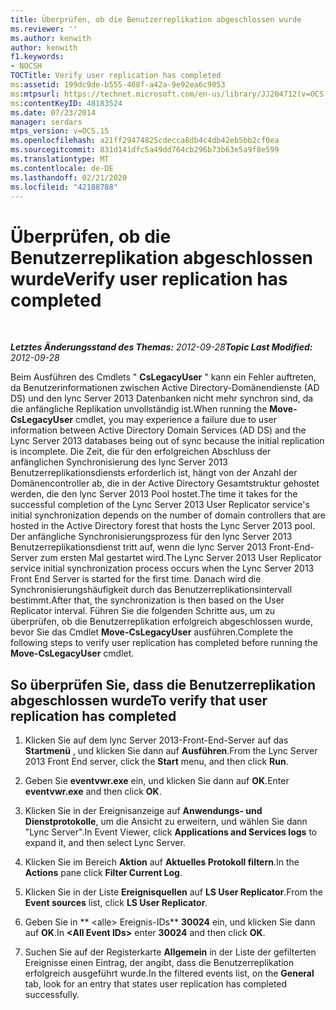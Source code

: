 ```yaml
---
title: Überprüfen, ob die Benutzerreplikation abgeschlossen wurde
ms.reviewer: ''
ms.author: kenwith
author: kenwith
f1.keywords:
- NOCSH
TOCTitle: Verify user replication has completed
ms:assetid: 199dc9de-b555-468f-a42a-9e92ea6c9053
ms:mtpsurl: https://technet.microsoft.com/en-us/library/JJ204712(v=OCS.15)
ms:contentKeyID: 48183524
ms.date: 07/23/2014
manager: serdars
mtps_version: v=OCS.15
ms.openlocfilehash: a21ff29474825cdecca8db4c4db42eb5bb2cf0ea
ms.sourcegitcommit: 831d141dfc5a49dd764cb296b73b63e5a9f8e599
ms.translationtype: MT
ms.contentlocale: de-DE
ms.lasthandoff: 02/21/2020
ms.locfileid: "42188788"
---
```

<div data-xmlns="http://www.w3.org/1999/xhtml">

<div class="topic" data-xmlns="http://www.w3.org/1999/xhtml" data-msxsl="urn:schemas-microsoft-com:xslt" data-cs="https://msdn.microsoft.com/">

<div data-asp="https://msdn2.microsoft.com/asp">

# <a name="verify-user-replication-has-completed"></a><span data-ttu-id="4bcd4-102">Überprüfen, ob die Benutzerreplikation abgeschlossen wurde</span><span class="sxs-lookup"><span data-stu-id="4bcd4-102">Verify user replication has completed</span></span>

</div>

<div id="mainSection">

<div id="mainBody">

<span> </span>

<span data-ttu-id="4bcd4-103">_**Letztes Änderungsstand des Themas:** 2012-09-28_</span><span class="sxs-lookup"><span data-stu-id="4bcd4-103">_**Topic Last Modified:** 2012-09-28_</span></span>

<span data-ttu-id="4bcd4-104">Beim Ausführen des Cmdlets " **CsLegacyUser** " kann ein Fehler auftreten, da Benutzerinformationen zwischen Active Directory-Domänendienste (AD DS) und den lync Server 2013 Datenbanken nicht mehr synchron sind, da die anfängliche Replikation unvollständig ist.</span><span class="sxs-lookup"><span data-stu-id="4bcd4-104">When running the **Move-CsLegacyUser** cmdlet, you may experience a failure due to user information between Active Directory Domain Services (AD DS) and the Lync Server 2013 databases being out of sync because the initial replication is incomplete.</span></span> <span data-ttu-id="4bcd4-105">Die Zeit, die für den erfolgreichen Abschluss der anfänglichen Synchronisierung des lync Server 2013 Benutzerreplikationsdiensts erforderlich ist, hängt von der Anzahl der Domänencontroller ab, die in der Active Directory Gesamtstruktur gehostet werden, die den lync Server 2013 Pool hostet.</span><span class="sxs-lookup"><span data-stu-id="4bcd4-105">The time it takes for the successful completion of the Lync Server 2013 User Replicator service's initial synchronization depends on the number of domain controllers that are hosted in the Active Directory forest that hosts the Lync Server 2013 pool.</span></span> <span data-ttu-id="4bcd4-106">Der anfängliche Synchronisierungsprozess für den lync Server 2013 Benutzerreplikationsdienst tritt auf, wenn die lync Server 2013 Front-End-Server zum ersten Mal gestartet wird.</span><span class="sxs-lookup"><span data-stu-id="4bcd4-106">The Lync Server 2013 User Replicator service initial synchronization process occurs when the Lync Server 2013 Front End Server is started for the first time.</span></span> <span data-ttu-id="4bcd4-107">Danach wird die Synchronisierungshäufigkeit durch das Benutzerreplikationsintervall bestimmt.</span><span class="sxs-lookup"><span data-stu-id="4bcd4-107">After that, the synchronization is then based on the User Replicator interval.</span></span> <span data-ttu-id="4bcd4-108">Führen Sie die folgenden Schritte aus, um zu überprüfen, ob die Benutzerreplikation erfolgreich abgeschlossen wurde, bevor Sie das Cmdlet **Move-CsLegacyUser** ausführen.</span><span class="sxs-lookup"><span data-stu-id="4bcd4-108">Complete the following steps to verify user replication has completed before running the **Move-CsLegacyUser** cmdlet.</span></span>

<div>

## <a name="to-verify-that-user-replication-has-completed"></a><span data-ttu-id="4bcd4-109">So überprüfen Sie, dass die Benutzerreplikation abgeschlossen wurde</span><span class="sxs-lookup"><span data-stu-id="4bcd4-109">To verify that user replication has completed</span></span>

1.  <span data-ttu-id="4bcd4-110">Klicken Sie auf dem lync Server 2013-Front-End-Server auf das **Startmenü** , und klicken Sie dann auf **Ausführen**.</span><span class="sxs-lookup"><span data-stu-id="4bcd4-110">From the Lync Server 2013 Front End server, click the **Start** menu, and then click **Run**.</span></span>

2.  <span data-ttu-id="4bcd4-111">Geben Sie **eventvwr.exe** ein, und klicken Sie dann auf **OK**.</span><span class="sxs-lookup"><span data-stu-id="4bcd4-111">Enter **eventvwr.exe** and then click **OK**.</span></span>

3.  <span data-ttu-id="4bcd4-112">Klicken Sie in der Ereignisanzeige auf **Anwendungs- und Dienstprotokolle**, um die Ansicht zu erweitern, und wählen Sie dann "Lync Server".</span><span class="sxs-lookup"><span data-stu-id="4bcd4-112">In Event Viewer, click **Applications and Services logs** to expand it, and then select Lync Server.</span></span>

4.  <span data-ttu-id="4bcd4-113">Klicken Sie im Bereich **Aktion** auf **Aktuelles Protokoll filtern**.</span><span class="sxs-lookup"><span data-stu-id="4bcd4-113">In the **Actions** pane click **Filter Current Log**.</span></span>

5.  <span data-ttu-id="4bcd4-114">Klicken Sie in der Liste **Ereignisquellen** auf **LS User Replicator**.</span><span class="sxs-lookup"><span data-stu-id="4bcd4-114">From the **Event sources** list, click **LS User Replicator**.</span></span>

6.  <span data-ttu-id="4bcd4-115">Geben Sie in \*\* \<alle\> Ereignis-IDs\*\* **30024** ein, und klicken Sie dann auf **OK**.</span><span class="sxs-lookup"><span data-stu-id="4bcd4-115">In **\<All Event IDs\>** enter **30024** and then click **OK**.</span></span>

7.  <span data-ttu-id="4bcd4-116">Suchen Sie auf der Registerkarte **Allgemein** in der Liste der gefilterten Ereignisse einen Eintrag, der angibt, dass die Benutzerreplikation erfolgreich ausgeführt wurde.</span><span class="sxs-lookup"><span data-stu-id="4bcd4-116">In the filtered events list, on the **General** tab, look for an entry that states user replication has completed successfully.</span></span>

</div>

</div>

<span> </span>

</div>

</div>

</div>

